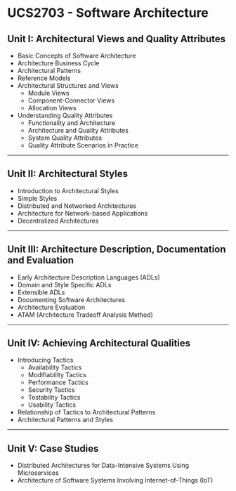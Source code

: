 # UCS2703 - Software Architecture



## Unit I: Architectural Views and Quality Attributes

- Basic Concepts of Software Architecture  
- Architecture Business Cycle  
- Architectural Patterns  
- Reference Models  
- Architectural Structures and Views  
  - Module Views  
  - Component-Connector Views  
  - Allocation Views  
- Understanding Quality Attributes  
  - Functionality and Architecture  
  - Architecture and Quality Attributes  
  - System Quality Attributes  
  - Quality Attribute Scenarios in Practice  

---

## Unit II: Architectural Styles

- Introduction to Architectural Styles  
- Simple Styles  
- Distributed and Networked Architectures  
- Architecture for Network-based Applications  
- Decentralized Architectures  

---

## Unit III: Architecture Description, Documentation and Evaluation

- Early Architecture Description Languages (ADLs)  
- Domain and Style Specific ADLs  
- Extensible ADLs  
- Documenting Software Architectures  
- Architecture Evaluation  
- ATAM (Architecture Tradeoff Analysis Method)  

---

## Unit IV: Achieving Architectural Qualities

- Introducing Tactics  
  - Availability Tactics  
  - Modifiability Tactics  
  - Performance Tactics  
  - Security Tactics  
  - Testability Tactics  
  - Usability Tactics  
- Relationship of Tactics to Architectural Patterns  
- Architectural Patterns and Styles  

---

## Unit V: Case Studies

- Distributed Architectures for Data-Intensive Systems Using Microservices  
- Architecture of Software Systems Involving Internet-of-Things (IoT)  
